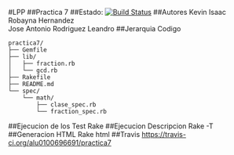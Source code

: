 #LPP
##Practica 7
##Estado: [![Build Status](https://travis-ci.org/alu0100696691/practica7.png?branch=development)](https://travis-ci.org/alu0100696691/practica7)
##Autores
	Kevin Isaac Robayna Hernandez  
	Jose Antonio Rodriguez Leandro
##Jerarquia Codigo

```
practica7/
├── Gemfile
├── lib/
│   ├── fraction.rb
│   └── gcd.rb
├── Rakefile
├── README.md
└── spec/
    └── math/
        ├── clase_spec.rb
        └── fraction_spec.rb
```

##Ejecucion de los Test
        Rake
##Ejecucion Descripcion
        Rake -T
##Generacion HTML
        Rake html
##Travis
https://travis-ci.org/alu0100696691/practica7

